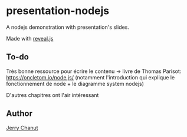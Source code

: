 presentation-nodejs
========

A nodejs demonstration with presentation's slides.

Made with [reveal.js](https://github.com/hakimel/reveal.js/)

To-do
-----
Très bonne ressource pour écrire le contenu -> livre de Thomas Parisot: https://oncletom.io/node.js/ 
(notamment l'introduction qui explique le fonctionnement de node + le diagramme system nodejs)

D'autres chapitres ont l'air intéressant

Author
------

[Jerry Chanut](mailto:jerry.chanut@soprasteria.com) 
